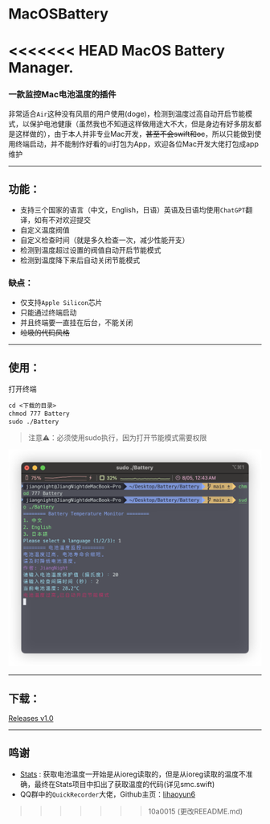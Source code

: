 # MacOSBattery
<<<<<<< HEAD
MacOS Battery Manager.
=======
### 一款监控Mac电池温度的插件

 非常适合`Air`这种没有风扇的用户使用(doge)，检测到温度过高自动开启节能模式，以保护电池健康（虽然我也不知道这样做用途大不大，但是身边有好多朋友都是这样做的），由于本人并非专业Mac开发，~~甚至不会swift和oc~~，所以只能做到使用终端启动，并不能制作好看的ui打包为App，欢迎各位Mac开发大佬打包成app维护

---

## 功能：

- 支持三个国家的语言（中文，English，日语）英语及日语均使用`ChatGPT`翻译，如有不对欢迎提交
- 自定义温度阀值
- 自定义检查时间（就是多久检查一次，减少性能开支）
- 检测到温度超过设置的阀值自动开启节能模式
- 检测到温度降下来后自动关闭节能模式

### ~~缺点~~：

- 仅支持`Apple Silicon`芯片
- 只能通过终端启动
- 并且终端要一直挂在后台，不能关闭
- ~~垃圾的代码风格~~

---

## 使用：

打开终端

```shell
cd <下载的目录>
chmod 777 Battery
sudo ./Battery
```

>  注意⚠️：必须使用sudo执行，因为打开节能模式需要权限

![](https://github.com/Jiang-Night/MacOSBattery/blob/main/assets/image.png)

---

## 下载：

[Releases v1.0](https://github.com/Jiang-Night/MacOSBattery/releases/tag/1.0)

---

## 鸣谢

- [Stats](https://github.com/exelban/stats) : 获取电池温度一开始是从ioreg读取的，但是从ioreg读取的温度不准确，最终在Stats项目中扣出了获取温度的代码(详见smc.swift)
- QQ群中的`QuickRecorder`大佬，Github主页：[lihaoyun6](https://github.com/lihaoyun6)
>>>>>>> 10a0015 (更改REEADME.md)
